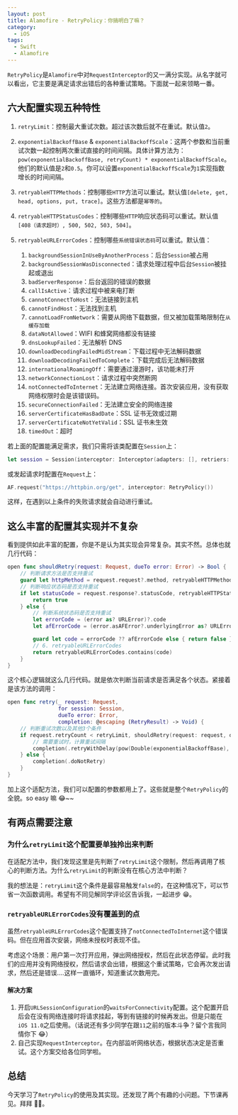 ```yaml
---
layout: post
title: Alamofire - RetryPolicy：你搞明白了嘛？
category:
  - iOS
tags:
  - Swift
  - Alamofire
---
```


`RetryPolicy`是`Alamofire`中对`RequestInterceptor`的又一满分实现。从名字就可以看出，它主要是满足请求出错后的各种重试策略。下面就一起来领略一番。

## 六大配置实现五种特性

1. `retryLimit`：控制最大重试次数。超过该次数后就不在重试。默认值`2`。
2. `exponentialBackoffBase` & `exponentialBackoffScale`：这两个参数和当前重试次数一起控制两次重试直接的时间间隔。具体计算方法为：`pow(exponentialBackoffBase, retryCount) * exponentialBackoffScale`。他们的默认值是`2`和`0.5`。你可以设置`exponentialBackoffScale`为`1`实现指数增长的时间间隔。
3. `retryableHTTPMethods`：控制哪些`HTTP`方法可以重试。默认值`[delete, get, head, options, put, trace]`。这些方法都是`幂等的`。
4. `retryableHTTPStatusCodes`：控制哪些`HTTP`响应状态码可以重试。默认值`[408（请求超时）, 500, 502, 503, 504]`。
5. `retryableURLErrorCodes`：控制哪些`系统错误状态码`可以重试。默认值：

   1. `backgroundSessionInUseByAnotherProcess`：后台`Session`被占用
   2. `backgroundSessionWasDisconnected`：请求处理过程中后台`Session`被挂起或退出
   3. `badServerResponse`：后台返回的错误的数据
   4. `callIsActive`：请求过程中被来电打断
   5. `cannotConnectToHost`：无法链接到主机
   6. `cannotFindHost`：无法找到主机
   7. `cannotLoadFromNetwork`：需要从网络下载数据，但又被加载策略限制在`从缓存加载`
   8. `dataNotAllowed`：WIFI 和蜂窝网络都没有链接
   9. `dnsLookupFailed`：无法解析 DNS
   10. `downloadDecodingFailedMidStream`：下载过程中无法解码数据
   11. `downloadDecodingFailedToComplete`：下载完成后无法解码数据
   12. `internationalRoamingOff`：需要通过漫游时，该功能未打开
   13. `networkConnectionLost`：请求过程中突然断网
   14. `notConnectedToInternet`：无法建立网络连接。首次安装应用，没有获取网络权限时会是该错误码。
   15. `secureConnectionFailed`：无法建立安全的网络连接
   16. `serverCertificateHasBadDate`：SSL 证书无效或过期
   17. `serverCertificateNotYetValid`：SSL 证书未生效
   18. `timedOut`：超时

若上面的配置能满足需求，我们只需将该类配置在`Session`上：

```swift
let session = Session(interceptor: Interceptor(adapters: [], retriers: [RetryPolicy()]))
```

或发起请求时配置在`Request`上：

```swift
AF.request("https://httpbin.org/get", interceptor: RetryPolicy())
```

这样，在遇到以上条件的失败请求就会自动进行重试。

## 这么丰富的配置其实现并不复杂

看到提供如此丰富的配置，你是不是认为其实现会异常复杂。其实不然。总体也就几行代码：

```swift
open func shouldRetry(request: Request, dueTo error: Error) -> Bool {
    // 判断请求方法是否支持重试
    guard let httpMethod = request.request?.method, retryableHTTPMethods.contains(httpMethod) else { return false }
    // 判断响应状态码是否支持重试
    if let statusCode = request.response?.statusCode, retryableHTTPStatusCodes.contains(statusCode) {
        return true
    } else {
        // 判断系统状态码是否支持重试
        let errorCode = (error as? URLError)?.code
        let afErrorCode = (error.asAFError?.underlyingError as? URLError)?.code

        guard let code = errorCode ?? afErrorCode else { return false }
        // 6. retryableURLErrorCodes
        return retryableURLErrorCodes.contains(code)
    }
}
```

这个核心逻辑就这么几行代码。就是依次判断当前请求是否满足各个状态。紧接着是该方法的调用：

```swift
open func retry(_ request: Request,
                for session: Session,
                dueTo error: Error,
                completion: @escaping (RetryResult) -> Void) {
    // 判断重试次数以及其他3个条件
    if request.retryCount < retryLimit, shouldRetry(request: request, dueTo: error) {
        // 需要重试时，计算重试间隔
        completion(.retryWithDelay(pow(Double(exponentialBackoffBase), Double(request.retryCount)) * exponentialBackoffScale))
    } else {
        completion(.doNotRetry)
    }
}
```

加上这个适配方法，我们可以配置的参数都用上了。这些就是整个`RetryPolicy`的全貌。so easy 嘛 😂~~

## 有两点需要注意

### 为什么`retryLimit`这个配置要单独拎出来判断

在适配方法中，我们发现这里是先判断了`retryLimit`这个限制，然后再调用了核心的判断方法。为什么`retryLimit`的判断没有在核心方法中判断？

我的想法是：`retryLimit`这个条件是最容易触发`false`的，在这种情况下，可以节省一次函数调用。希望有不同见解同学评论区告诉我，一起进步 😁。

### `retryableURLErrorCodes`没有覆盖到的点

虽然`retryableURLErrorCodes`这个配置支持了`notConnectedToInternet`这个错误码。但在应用首次安装，网络未授权时表现不佳。

考虑这个场景：用户第一次打开应用，弹出网络授权，然后在此状态停留。此时我们的应用并没有网络授权，然后请求会出错，根据这个重试策略，它会再次发出请求，然后还是错误....这样一直循环，知道重试次数用完。

#### 解决方案

1. 开启`URLSessionConfiguration`的`waitsForConnectivity`配置。这个配置开启后会在没有网络连接时将请求挂起，等到有链接的时候再发出。但是只能在`iOS 11.0`之后使用。（话说还有多少同学在跟`11`之前的版本斗争？留个言我同情你下 😂）
2. 自己实现`RequestInterceptor`。在内部监听网络状态，根据状态决定是否重试。这个方案交给各位同学啦。

## 总结

今天学习了`RetryPolicy`的使用及其实现。还发现了两个有趣的小问题。下节课再见。拜拜 👋🏻。
